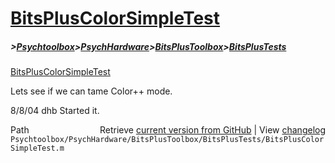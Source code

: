 # [BitsPlusColorSimpleTest](BitsPlusColorSimpleTest)
##### >[Psychtoolbox](Psychtoolbox)>[PsychHardware](PsychHardware)>[BitsPlusToolbox](BitsPlusToolbox)>[BitsPlusTests](BitsPlusTests)

[BitsPlusColorSimpleTest](BitsPlusColorSimpleTest)  
  
Lets see if we can tame Color++ mode.  
  
8/8/04  dhb   Started it.  




<div class="code_header" style="text-align:right;">
  <span style="float:left;">Path&nbsp;&nbsp;</span> <span class="counter">Retrieve <a href=
  "https://raw.github.com/Psychtoolbox-3/Psychtoolbox-3/beta/Psychtoolbox/PsychHardware/BitsPlusToolbox/BitsPlusTests/BitsPlusColorSimpleTest.m">current version from GitHub</a> | View <a href=
  "https://github.com/Psychtoolbox-3/Psychtoolbox-3/commits/beta/Psychtoolbox/PsychHardware/BitsPlusToolbox/BitsPlusTests/BitsPlusColorSimpleTest.m">changelog</a></span>
</div>
<div class="code">
  <code>Psychtoolbox/PsychHardware/BitsPlusToolbox/BitsPlusTests/BitsPlusColorSimpleTest.m</code>
</div>

